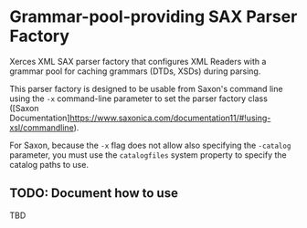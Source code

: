 # Grammar-pool-providing SAX Parser Factory

Xerces XML SAX parser factory that configures XML Readers with a grammar pool for
caching grammars (DTDs, XSDs) during parsing.

This parser factory is designed to be usable from Saxon's command line using the `-x`
command-line parameter to set the parser factory class ([Saxon Documentation]https://www.saxonica.com/documentation11/#!using-xsl/commandline).

For Saxon, because the `-x` flag does not allow also specifying the `-catalog` parameter, you must
use the `catalogfiles` system property to specify the catalog paths to use.

## TODO: Document how to use

TBD
